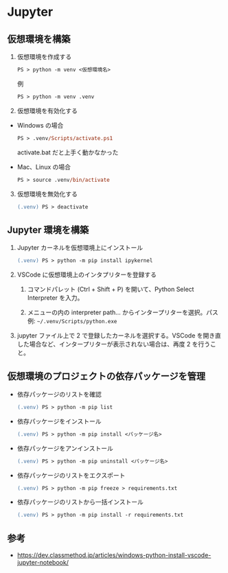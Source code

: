 # Jupyter

## 仮想環境を構築

1. 仮想環境を作成する
    ```ps
    PS > python -m venv <仮想環境名>
    ```

    例
    ```ps
    PS > python -m venv .venv
    ```

2. 仮想環境を有効化する
- Windows の場合
    ```ps
    PS > .venv/Scripts/activate.ps1
    ```
    activate.bat だと上手く動かなかった

- Mac、Linux の場合
    ```ps
    PS > source .venv/bin/activate
    ```

3. 仮想環境を無効化する
    ```ps
    (.venv) PS > deactivate
    ```

## Jupyter 環境を構築

1. Jupyter カーネルを仮想環境上にインストール
    ```ps
    (.venv) PS > python -m pip install ipykernel
    ```

2. VSCode に仮想環境上のインタプリターを登録する
    
    1. コマンドパレット (Ctrl + Shift + P) を開いて、Python Select Interpreter を入力。
    
    2. メニューの内の interpreter path... からインタープリターを選択。パス例: `~/.venv/Scripts/python.exe`

3. jupyter ファイル上で 2 で登録したカーネルを選択する。VSCode を開き直した場合など、インタープリターが表示されない場合は、再度 2 を行うこと。

## 仮想環境のプロジェクトの依存パッケージを管理

- 依存パッケージのリストを確認
    ```ps
    (.venv) PS > python -m pip list
    ```

- 依存パッケージをインストール
    ```ps
    (.venv) PS > python -m pip install <パッケージ名>
    ```

- 依存パッケージをアンインストール
    ```ps
    (.venv) PS > python -m pip uninstall <パッケージ名>
    ```

- 依存パッケージのリストをエクスポート
    ```ps
    (.venv) PS > python -m pip freeze > requirements.txt
    ```

- 依存パッケージのリストから一括インストール
    ```ps
    (.venv) PS > python -m pip install -r requirements.txt
    ```

## 参考

- https://dev.classmethod.jp/articles/windows-python-install-vscode-jupyter-notebook/